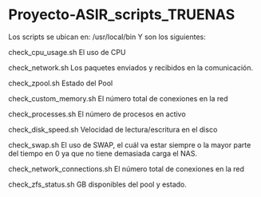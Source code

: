 # Proyecto-ASIR_scripts_TRUENAS
Los scripts se ubican en:
/usr/local/bin
Y son los siguientes:

check_cpu_usage.sh El uso de CPU 

check_network.sh Los paquetes enviados y recibidos en la comunicación.  

check_zpool.sh Estado del Pool

check_custom_memory.sh El número total de conexiones en la red

check_processes.sh El número de procesos en activo

check_disk_speed.sh Velocidad de lectura/escritura en el disco    

check_swap.sh El uso de SWAP, el cuál va estar siempre o la mayor parte del tiempo en 0 ya que no tiene demasiada carga el NAS.

check_network_connections.sh El número total de conexiones en la red

check_zfs_status.sh GB disponibles del pool y estado.
